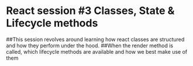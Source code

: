 # React session #3 Classes, State & Lifecycle methods
##This session revolves around learning how react classes are structured and how they perform under the hood.
##When the render method is called, which lifecycle methods are available and how we best make use of them
